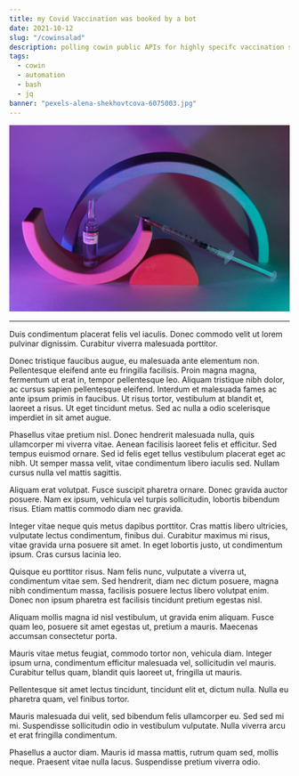 ```yaml
---
title: my Covid Vaccination was booked by a bot
date: 2021-10-12
slug: "/cowinsalad"
description: polling cowin public APIs for highly specifc vaccination slots 
tags:
  - cowin
  - automation
  - bash
  - jq
banner: "pexels-alena-shekhovtcova-6075003.jpg"
---
```


![from pexels by alena shekhovtcova](pexels-alena-shekhovtcova-6075003.jpg)

---

Duis condimentum placerat felis vel iaculis. Donec commodo velit ut lorem pulvinar dignissim. Curabitur viverra malesuada porttitor. 

Donec tristique faucibus augue, eu malesuada ante elementum non. Pellentesque eleifend ante eu fringilla facilisis. Proin magna magna, fermentum ut erat in, tempor pellentesque leo. Aliquam tristique nibh dolor, ac cursus sapien pellentesque eleifend. Interdum et malesuada fames ac ante ipsum primis in faucibus. Ut risus tortor, vestibulum at blandit et, laoreet a risus. Ut eget tincidunt metus. Sed ac nulla a odio scelerisque imperdiet in sit amet augue.

Phasellus vitae pretium nisl. Donec hendrerit malesuada nulla, quis ullamcorper mi viverra vitae. Aenean facilisis laoreet felis et efficitur. Sed tempus euismod ornare. Sed id felis eget tellus vestibulum placerat eget ac nibh. Ut semper massa velit, vitae condimentum libero iaculis sed. Nullam cursus nulla vel mattis sagittis. 

Aliquam erat volutpat. Fusce suscipit pharetra ornare. Donec gravida auctor posuere. Nam ex ipsum, vehicula vel turpis sollicitudin, lobortis bibendum risus. Etiam mattis commodo diam nec gravida.

Integer vitae neque quis metus dapibus porttitor. Cras mattis libero ultricies, vulputate lectus condimentum, finibus dui. Curabitur maximus mi risus, vitae gravida urna posuere sit amet. In eget lobortis justo, ut condimentum ipsum. Cras cursus lacinia leo. 

Quisque eu porttitor risus. Nam felis nunc, vulputate a viverra ut, condimentum vitae sem. Sed hendrerit, diam nec dictum posuere, magna nibh condimentum massa, facilisis posuere lectus libero volutpat enim. Donec non ipsum pharetra est facilisis tincidunt pretium egestas nisl.

Aliquam mollis magna id nisl vestibulum, ut gravida enim aliquam. Fusce quam leo, posuere sit amet egestas ut, pretium a mauris. Maecenas accumsan consectetur porta. 

Mauris vitae metus feugiat, commodo tortor non, vehicula diam. Integer ipsum urna, condimentum efficitur malesuada vel, sollicitudin vel mauris. Curabitur tellus quam, blandit quis laoreet ut, fringilla ut mauris. 

Pellentesque sit amet lectus tincidunt, tincidunt elit et, dictum nulla. Nulla eu pharetra quam, vel finibus tortor.

Mauris malesuada dui velit, sed bibendum felis ullamcorper eu. Sed sed mi mi. Suspendisse sollicitudin odio in vestibulum vulputate. Nulla viverra arcu et erat fringilla condimentum. 

Phasellus a auctor diam. Mauris id massa mattis, rutrum quam sed, mollis neque. Praesent vitae nulla lacus. Suspendisse pretium viverra odio. 